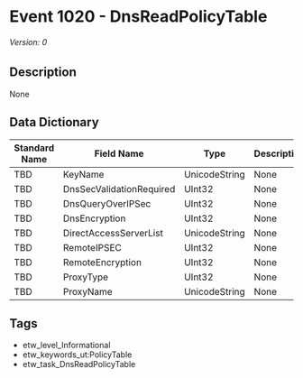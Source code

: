 # Event 1020 - DnsReadPolicyTable
###### Version: 0

## Description
None

## Data Dictionary
|Standard Name|Field Name|Type|Description|Sample Value|
|---|---|---|---|---|
|TBD|KeyName|UnicodeString|None|`None`|
|TBD|DnsSecValidationRequired|UInt32|None|`None`|
|TBD|DnsQueryOverIPSec|UInt32|None|`None`|
|TBD|DnsEncryption|UInt32|None|`None`|
|TBD|DirectAccessServerList|UnicodeString|None|`None`|
|TBD|RemoteIPSEC|UInt32|None|`None`|
|TBD|RemoteEncryption|UInt32|None|`None`|
|TBD|ProxyType|UInt32|None|`None`|
|TBD|ProxyName|UnicodeString|None|`None`|

## Tags
* etw_level_Informational
* etw_keywords_ut:PolicyTable
* etw_task_DnsReadPolicyTable